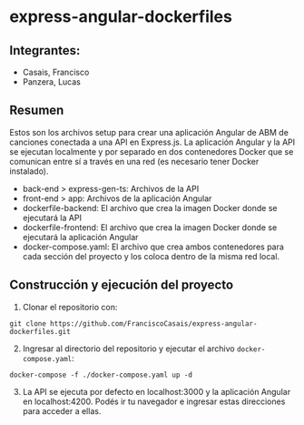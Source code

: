 # express-angular-dockerfiles

## Integrantes:

- Casais, Francisco
- Panzera, Lucas

## Resumen

Estos son los archivos setup para crear una aplicación Angular de ABM de canciones conectada a una API en Express.js. La aplicación Angular y la API se ejecutan localmente y por separado en dos contenedores Docker que se comunican entre sí a través en una red (es necesario tener Docker instalado).

- back-end > express-gen-ts: Archivos de la API
- front-end > app: Archivos de la aplicación Angular
- dockerfile-backend: El archivo que crea la imagen Docker donde se ejecutará la API
- dockerfile-frontend: El archivo que crea la imagen Docker donde se ejecutará la aplicación Angular
- docker-compose.yaml: El archivo que crea ambos contenedores para cada sección del proyecto y los coloca dentro de la misma red local.

## Construcción y ejecución del proyecto

1. Clonar el repositorio con:

```git clone https://github.com/FranciscoCasais/express-angular-dockerfiles.git```

2. Ingresar al directorio del repositorio y ejecutar el archivo ```docker-compose.yaml```:

```docker-compose -f ./docker-compose.yaml up -d```

3. La API se ejecuta por defecto en localhost:3000 y la aplicación Angular en localhost:4200. Podés ir tu navegador e ingresar estas direcciones para acceder a ellas.